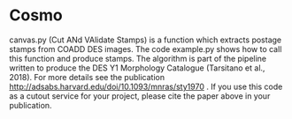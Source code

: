 # Cosmo
canvas.py (Cut ANd VAlidate Stamps) is a function which extracts postage stamps from COADD DES images. The code example.py shows how to call this function and produce stamps. 
The algorithm is part of the pipeline written to produce the DES Y1 Morphology Catalogue (Tarsitano et al., 2018). For more details see the publication http://adsabs.harvard.edu/doi/10.1093/mnras/sty1970 .
If you use this code as a cutout service for your project, please cite the paper above in your publication.
